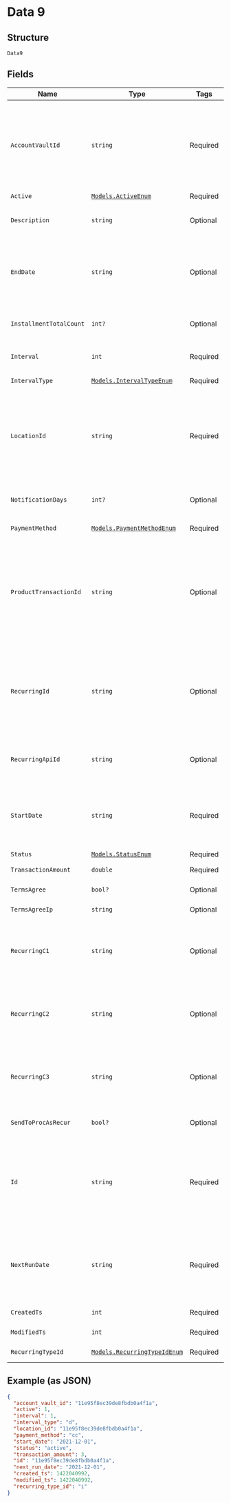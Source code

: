 
# Data 9

## Structure

`Data9`

## Fields

| Name | Type | Tags | Description |
|  --- | --- | --- | --- |
| `AccountVaultId` | `string` | Required | Token ID<br>**Constraints**: *Pattern*: `^(([0-9a-fA-F]{24})\|(([0-9a-fA-F]{8})-(([0-9a-fA-F]{4}\-){3})([0-9a-fA-F]{12})))$` |
| `Active` | [`Models.ActiveEnum`](../../doc/models/active-enum.md) | Required | Active |
| `Description` | `string` | Optional | Description<br>**Constraints**: *Maximum Length*: `36` |
| `EndDate` | `string` | Optional | End date<br>**Constraints**: *Maximum Length*: `10`, *Pattern*: `^[\d]{4}-[\d]{2}-[\d]{2}$` |
| `InstallmentTotalCount` | `int?` | Optional | Installment Total Count<br>**Constraints**: `>= 1`, `<= 999` |
| `Interval` | `int` | Required | Interval<br>**Constraints**: `>= 0`, `<= 365` |
| `IntervalType` | [`Models.IntervalTypeEnum`](../../doc/models/interval-type-enum.md) | Required | Interval Type |
| `LocationId` | `string` | Required | Location ID<br>**Constraints**: *Pattern*: `^(([0-9a-fA-F]{24})\|(([0-9a-fA-F]{8})-(([0-9a-fA-F]{4}\-){3})([0-9a-fA-F]{12})))$` |
| `NotificationDays` | `int?` | Optional | Notification Days<br>**Constraints**: `>= 0`, `<= 365` |
| `PaymentMethod` | [`Models.PaymentMethodEnum`](../../doc/models/payment-method-enum.md) | Required | Payment Method |
| `ProductTransactionId` | `string` | Optional | Product Transaction ID<br>**Constraints**: *Pattern*: `^(([0-9a-fA-F]{24})\|(([0-9a-fA-F]{8})-(([0-9a-fA-F]{4}\-){3})([0-9a-fA-F]{12})))$` |
| `RecurringId` | `string` | Optional | Recurring ID<br>**Constraints**: *Pattern*: `^(([0-9a-fA-F]{24})\|(([0-9a-fA-F]{8})-(([0-9a-fA-F]{4}\-){3})([0-9a-fA-F]{12})))$` |
| `RecurringApiId` | `string` | Optional | Recurring Api ID<br>**Constraints**: *Maximum Length*: `64` |
| `StartDate` | `string` | Required | Start date<br>**Constraints**: *Maximum Length*: `10`, *Pattern*: `^[\d]{4}-[\d]{2}-[\d]{2}$` |
| `Status` | [`Models.StatusEnum`](../../doc/models/status-enum.md) | Required | Status |
| `TransactionAmount` | `double` | Required | Transaction amount |
| `TermsAgree` | `bool?` | Optional | Terms Agree |
| `TermsAgreeIp` | `string` | Optional | Terms Agree Ip |
| `RecurringC1` | `string` | Optional | Custom field used for integrations<br>**Constraints**: *Maximum Length*: `128` |
| `RecurringC2` | `string` | Optional | Custom field used for integrations<br>**Constraints**: *Maximum Length*: `128` |
| `RecurringC3` | `string` | Optional | Custom field used for integrations<br>**Constraints**: *Maximum Length*: `128` |
| `SendToProcAsRecur` | `bool?` | Optional | Send To Proc As Recur |
| `Id` | `string` | Required | Recurring ID<br>**Constraints**: *Pattern*: `^(([0-9a-fA-F]{24})\|(([0-9a-fA-F]{8})-(([0-9a-fA-F]{4}\-){3})([0-9a-fA-F]{12})))$` |
| `NextRunDate` | `string` | Required | Next Run Date<br>**Constraints**: *Maximum Length*: `10`, *Pattern*: `^[\d]{4}-[\d]{2}-[\d]{2}$` |
| `CreatedTs` | `int` | Required | Created Time Stamp |
| `ModifiedTs` | `int` | Required | Modified Time Stamp |
| `RecurringTypeId` | [`Models.RecurringTypeIdEnum`](../../doc/models/recurring-type-id-enum.md) | Required | Recurring Type |

## Example (as JSON)

```json
{
  "account_vault_id": "11e95f8ec39de8fbdb0a4f1a",
  "active": 1,
  "interval": 1,
  "interval_type": "d",
  "location_id": "11e95f8ec39de8fbdb0a4f1a",
  "payment_method": "cc",
  "start_date": "2021-12-01",
  "status": "active",
  "transaction_amount": 3,
  "id": "11e95f8ec39de8fbdb0a4f1a",
  "next_run_date": "2021-12-01",
  "created_ts": 1422040992,
  "modified_ts": 1422040992,
  "recurring_type_id": "i"
}
```

